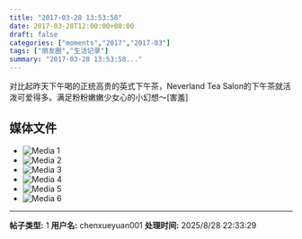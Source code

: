 ```yaml
---
title: "2017-03-28 13:53:58"
date: 2017-03-28T12:00:00+08:00
draft: false
categories: ["moments","2017","2017-03"]
tags: ["朋友圈","生活记录"]
summary: "2017-03-28 13:53:58..."
---
```


对比起昨天下午喝的正统高贵的英式下午茶，Neverland Tea Salon的下午茶就活泼可爱得多。满足粉粉嫩嫩少女心的小幻想～[害羞]

## 媒体文件

- ![Media 1](/Moments/photos/2017-03-28/201703281353580.jpg)
- ![Media 2](/Moments/photos/2017-03-28/201703281353581.jpg)
- ![Media 3](/Moments/photos/2017-03-28/201703281353582.jpg)
- ![Media 4](/Moments/photos/2017-03-28/201703281353583.jpg)
- ![Media 5](/Moments/photos/2017-03-28/201703281353584.jpg)
- ![Media 6](/Moments/photos/2017-03-28/201703281353585.jpg)

---

**帖子类型:** 1
**用户名:** chenxueyuan001
**处理时间:** 2025/8/28 22:33:29